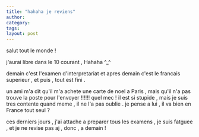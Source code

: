 ```yaml
---
title: "hahaha je reviens"
author:
category: 
tags: 
layout: post
---
```

salut tout le monde !

j'aurai libre dans le 10 courant , Hahaha ^_^

demain c'est l'examen d'interpretariat et apres demain c'est le francais superieur , et puis , tout est fini . 

un ami m'a dit qu'il m'a achete une carte de noel a Paris , mais qu'il n'a pas trouve la poste pour l'envoyer !!!!!! quel mec ! il est si stupide , mais je suis tres contente quand meme , il ne l'a pas oublie . je pense a lui , il va bien en France tout seul ? 

ces derniers jours , j'ai attache a preparer tous les examens , je suis fatguee , et je ne revise pas aj , donc , a demain ! 

